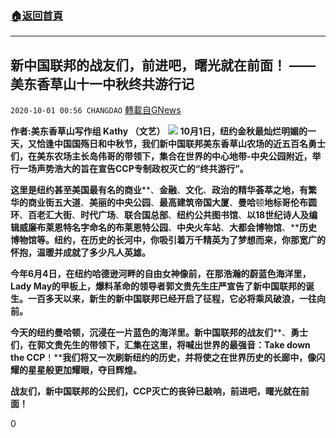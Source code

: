 ###  [:house:返回首頁](https://github.com/ourhimalayas/txt)
---

## 新中国联邦的战友们，前进吧，曙光就在前面！ ——美东香草山十一中秋终共游行记
`2020-10-01 00:56 CHANGDAO` [轉載自GNews](https://gnews.org/zh-hant/394225/)

**作者:美东香草山写作组 Kathy （文艺）**
![]()![](https://s3.amazonaws.com/gnews-media-offload/wp-content/uploads/2020/10/01001639/WhatsApp-Image-2020-10-01-at-08.02.04.jpeg)
**10月1日，纽约金秋最灿烂明媚的一天，又恰逢中国国殇日和中秋节，我们新中国联邦美东香草山农场的近五百名勇士们，在美东农场主长岛伟哥的带领下，集合在世界的中心地带-中央公园附近，举行一场声势浩大的旨在宣告CCP专制政权灭亡的“终共游行”。**

**这里是纽约甚至美国最有名的商业****、****金融****、****文化****、****政治的精华荟萃之地，有繁华的商业街五大道****、****美丽的中央公园****、****最高建筑帝国大厦****、****曼哈****顿****地标哥伦布圆环****、****百老汇大街****、****时代广场****、****联合国总部****、****纽约公共图书馆****、****以18世纪诗人及编辑威廉布莱恩特名字命名的布莱恩特公园****、****中央火车站****、****大都会博物馆****、****历史博物馆等。纽约，在历史的长河中，你吸引着万千精英为了梦想而来，你那宽广的怀抱，温暖并成就了多少凡人英雄。**

**今年6月4日，在纽约哈德逊河畔的自由女神像前，在那浩瀚的蔚蓝色海洋里，****L****ady May的甲板上，爆料革命的领导者郭文贵先生庄严宣告了新中国联邦的诞生。一百多天以来，新生的新中国联邦已经开启了征程，它必将乘风破浪，一往向前。**

**今天的纽约曼哈****顿****，沉浸在一片蓝色的海洋里。新中国联邦的战友们****、****勇士们，在郭文贵先生的带领下，汇集在这里，将喊出世界的最强音：Take down the CCP****！****我们将又一次刷新纽约的历史，并将使之在世界历史的长廊中，像闪耀的星星般更加耀眼，夺目辉煌。**

**战友们，新中国联邦的公民们，CCP灭亡的丧钟已敲响，前进吧，曙光就在前面！**

0

